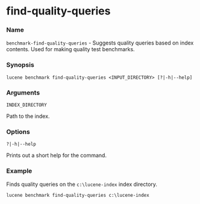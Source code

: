 ﻿# find-quality-queries

### Name

`benchmark-find-quality-queries` - Suggests quality queries based on index contents. Used for making quality test benchmarks.

### Synopsis

```console
lucene benchmark find-quality-queries <INPUT_DIRECTORY> [?|-h|--help]
```

### Arguments

`INDEX_DIRECTORY`

Path to the index.

### Options

`?|-h|--help`

Prints out a short help for the command.

### Example

Finds quality queries on the `c:\lucene-index` index directory.

```console
lucene benchmark find-quality-queries c:\lucene-index
```
